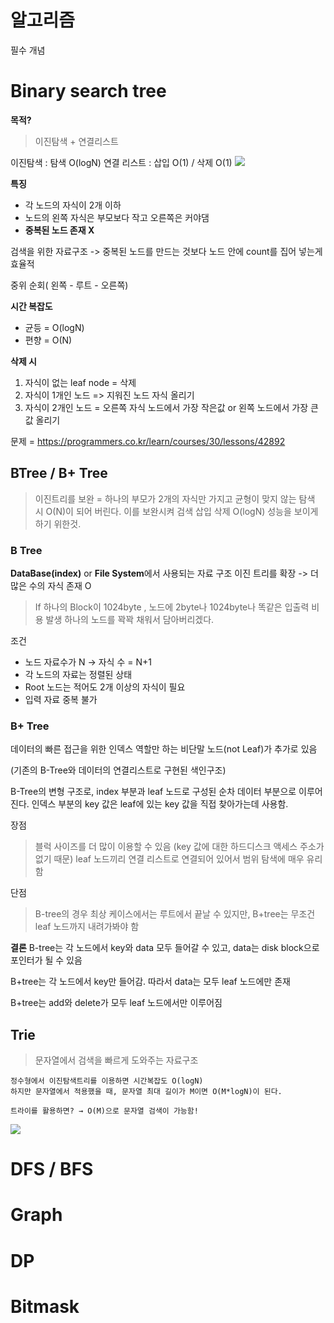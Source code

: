 # 알고리즘

필수 개념

# Binary search tree

**목적?**
> 이진탐색 + 연결리스트

이진탐색 : 탐색 O(logN) 
연결 리스트 : 삽입 O(1) / 삭제 O(1)
<img src="https://camo.githubusercontent.com/bb598dbe83ff531e8571592530b818cb122108d858d3ce7ce858c95fb631d344/68747470733a2f2f696d67312e6461756d63646e2e6e65742f7468756d622f523132383078302f3f73636f64653d6d746973746f72793226666e616d653d68747470732533412532462532466b2e6b616b616f63646e2e6e6574253246646e2532466b30373443253246627471775a5a7649314433253246655655616e72704b6449524b6e5a706b4b69514d6530253246696d672e706e67">

**특징**
- 각 노드의 자식이 2개 이하
- 노드의 왼쪽 자식은 부모보다 작고 오른쪽은 커야댐
- **중복된 노드 존재 X**

검색을 위한 자료구조 -> 중복된 노드를 만드는 것보다 노드 안에 count를 집어 넣는게 효율적

중위 순회( 왼쪽 - 루트 - 오른쪽)

**시간 복잡도**
- 균등  = O(logN)
- 편향 =  O(N)

**삭제 시**
1. 자식이 없는 leaf node = 삭제
2. 자식이 1개인 노드 => 지워진 노드 자식 올리기
3. 자식이 2개인 노드 = 오른쪽 자식 노드에서 가장 작은값 or 왼쪽 노드에서 가장 큰 값 올리기

문제 = https://programmers.co.kr/learn/courses/30/lessons/42892




## BTree / B+ Tree

>이진트리를 보완 = 하나의 부모가 2개의 자식만 가지고 균형이 맞지 않는 탐색 시 O(N)이 되어 버린다.
>이를 보완시켜 검색 삽입 삭제 O(logN) 성능을 보이게 하기 위한것.



### B Tree

**DataBase(index)** or **File System**에서 사용되는 자료 구조
이진 트리를 확장 -> 더 많은 수의 자식 존재 O
> If 하나의 Block이 1024byte , 노드에 2byte나 1024byte나 똑같은 입출력 비용 발생
> 하나의 노드를 꽉꽉 채워서 담아버리겠다.

조건
- 노드 자료수가 N -> 자식 수 = N+1
- 각 노드의 자료는 정렬된 상태
- Root 노드는 적어도 2개 이상의 자식이 필요
- 입력 자료 중복 불가



### B+ Tree

데이터의 빠른 접근을 위한 인덱스 역할만 하는 비단말 노드(not Leaf)가 추가로 있음

(기존의 B-Tree와 데이터의 연결리스트로 구현된 색인구조)

B-Tree의 변형 구조로, index 부분과 leaf 노드로 구성된 순차 데이터 부분으로 이루어진다. 인덱스 부분의 key 값은 leaf에 있는 key 값을 직접 찾아가는데 사용함.

장점
> 블럭 사이즈를 더 많이 이용할 수 있음 (key 값에 대한 하드디스크 액세스 주소가 없기 때문)
> leaf 노드끼리 연결 리스트로 연결되어 있어서 범위 탐색에 매우 유리함
> 
단점
>B-tree의 경우 최상 케이스에서는 루트에서 끝날 수 있지만, B+tree는 무조건 leaf 노드까지 내려가봐야 함



**결론**
B-tree는 각 노드에서 key와 data 모두 들어갈 수 있고, data는 disk block으로 포인터가 될 수 있음

B+tree는 각 노드에서 key만 들어감. 따라서 data는 모두 leaf 노드에만 존재

B+tree는 add와 delete가 모두 leaf 노드에서만 이루어짐





## Trie

>문자열에서 검색을 빠르게 도와주는 자료구조
```
정수형에서 이진탐색트리를 이용하면 시간복잡도 O(logN)
하지만 문자열에서 적용했을 때, 문자열 최대 길이가 M이면 O(M*logN)이 된다.

트라이를 활용하면? → O(M)으로 문자열 검색이 가능함!
```

<img src="https://camo.githubusercontent.com/7024b55e64516062054e9b5bccf35dc72d5e7a4cca88c8f57810804b955cb849/68747470733a2f2f74312e6461756d63646e2e6e65742f6366696c652f746973746f72792f323433353445333335383333413743463137">

# DFS / BFS

# Graph

# DP

# Bitmask

